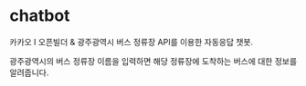 # chatbot

카카오 I 오픈빌더 & 광주광역시 버스 정류장 API를 이용한 자동응답 챗봇.

광주광역시의 버스 정류장 이름을 입력하면 해당 정류장에 도착하는 버스에 대한 정보를 알려줍니다.

